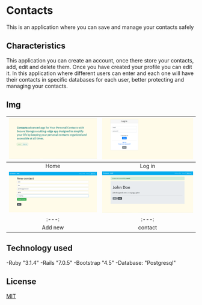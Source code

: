 # Contacts
This is an application where you can save and manage your contacts safely

## Characteristics
This application you can create an account, once there store your contacts, add, edit and delete them. Once you have created your profile you can edit it.
In this application where different users can enter and each one will have their contacts in specific databases for each user, better protecting and managing your contacts.


## Img
| ![Home](app/assets/images/index.png) | ![Index Admin](app/assets/images/log_in.png) |
|:---:|:---:|
| Home | Log in |
| ![Home](app/assets/images/add_contact.png) | ![Index Admin](app/assets/images/contact_card.png) |
|:---:|:---:|
| Add new | contact |

## Technology used
-Ruby "3.1.4"
-Rails "7.0.5"
-Bootstrap "4.5"
-Database: "Postgresql"

## License
[MIT](https://choosealicense.com/licenses/mit/)
